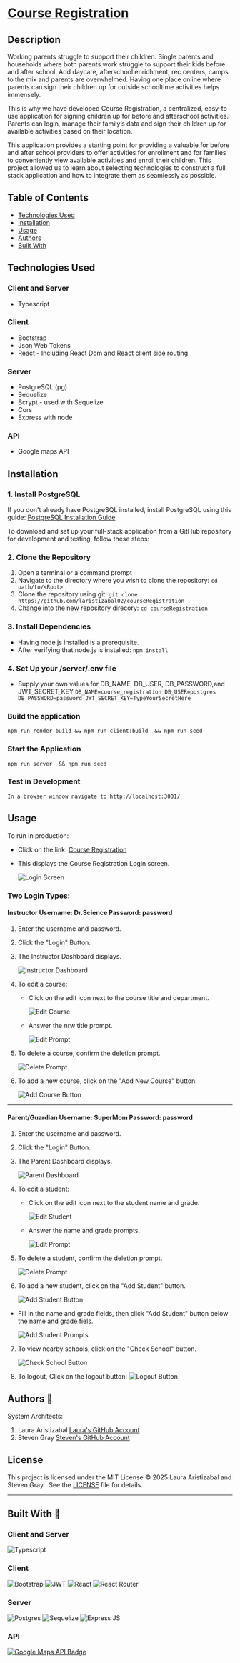 # [Course Registration](https://courseregistration-pex9.onrender.com/login)

## Description

Working parents struggle to support their children.  Single parents and households where both parents work struggle to support their kids before and after school. Add daycare, afterschool enrichment, rec centers, camps to the mix and parents are overwhelmed. Having one place online where parents can sign their children up for outside schooltime activities helps immensely.

This is why we have developed Course Registration, a centralized, easy-to-use application for signing children up for before and afterschool activities.  Parents can login, manage their family’s data and sign their children up for available activities based on their location.

This application provides a starting point for providing a valuable for before and after school providers to offer activities for enrollment and for families to conveniently view available activities and enroll their children.
This project allowed us to learn about selecting technologies to construct a full stack application and how to integrate them as seamlessly as possible. 


## Table of Contents

- [Technologies Used](#technologies-used)
- [Installation](#installation)
- [Usage](#usage)
- [Authors](#authors-🔑)
- [Built With](#built-with-🌱)

## Technologies Used
### Client and Server 
- Typescript
### Client
- Bootstrap
- Json Web Tokens
- React - Including React Dom and React client side routing
### Server
- PostgreSQL (pg)
- Sequelize
- Bcrypt - used with Sequelize
- Cors
- Express with node
### API
- Google maps API
## Installation
### 1. Install PostgreSQL
If you don't already have PostgreSQL installed, install PostgreSQL using this guide:
[PostgreSQL Installation Guide](https://coding-boot-camp.github.io/full-stack/postgresql/postgresql-installation-guide#install-postgresql-server)

To download and set up your full-stack application from a GitHub repository for development and testing, follow these steps:

### 2. Clone the Repository
1. Open a terminal or a command prompt 
2. Navigate to the <ROOT> directory where you wish to clone the repository:
`cd path/to/<Root>`
3. Clone the repository using git: 
`git clone https://github.com/laristizabal02/courseRegistration`
4. Change into the new repository direcory: `cd courseRegistration`
### 3. Install Dependencies
- Having node.js installed is a prerequisite.
- After verifying that node.js is installed: `npm install`
### 4. Set Up your <ROOT>/server/.env file 
- Supply your own values for DB_NAME, DB_USER, DB_PASSWORD,and JWT_SECRET_KEY 
`DB_NAME=course_registration
DB_USER=postgres
DB_PASSWORD=password
JWT_SECRET_KEY=TypeYourSecretHere`

### Build the application
`npm run render-build && npm run client:build  && npm run seed`

### Start the Application
`npm run server  && npm run seed`

### Test in Development
`In a browser window navigate to http://localhost:3001/`



## Usage
To run in production:
- Click on the link: [Course Registration](https://courseregistration-pex9.onrender.com/)
- This displays the Course Registration Login screen.

  ![Login Screen](./assets/images/loginScreenshot.png)

### Two Login Types:
#### Instructor Username: Dr.Science Password: password
1. Enter the username and password.
2. Click the "Login" Button.
3. The Instructor Dashboard displays.

   ![Instructor Dashboard](./assets/images/instructorDashboardScreenshot.png)

4. To edit a course:
   - Click on the edit icon next to the course title and department.
   
     ![Edit Course](./assets/images/edit-Delete-Screenshot.png)

   - Answer the nrw title prompt.
     
     ![Edit Prompt](./assets/images/course-Edit-Prompt-Screenshot.png)

5. To delete a course, confirm the deletion prompt.
     
     ![Delete Prompt](./assets/images/course-Delete-Prompt-Screenshot.png)

6. To add a new course, click on the "Add New Course" button.
     
     ![Add Course Button](./assets/images/Add-new-course-button-Screenshot.png)

---
#### Parent/Guardian Username: SuperMom Password: password
1. Enter the username and password.
2. Click the "Login" Button.
3. The Parent Dashboard displays.

   ![Parent Dashboard](./assets/images/parentDashboardScreenshot.png)

4. To edit a student:
   - Click on the edit icon next to the student name and grade.
   
     ![Edit Student](./assets/images/edit-Delete-Screenshot.png)

   - Answer the name and grade prompts.
     
     ![Edit Prompt](./assets/images/name-Edit-Prompt-Screenshot.png)

5. To delete a student, confirm the deletion prompt.
     
     ![Delete Prompt](./assets/images/student-Delete-Prompt-Screenshot.png)

6. To add a new student, click on the "Add Student" button.
     
    ![Add Student Button](./assets/images/Add-new-student-button-Screenshot.png)

- Fill in the name and grade fields, then click "Add Student" button below the name and grade fiels.

     
     ![Add Student Prompts](./assets/images/add-New-Student-Prompts-Screenshot.png)

7. To view nearby schools, click on the "Check School" button.
    
    ![Check School Button](./assets/images/Add-new-student-button-Screenshot.png)

8. To logout, Click on the logout button:
    ![Logout Button](./assets/images/logout-button-Screenshot.png)




## Authors 🔑

System Architects:
1. Laura Aristizabal [Laura's GitHub Account](https://github.com/laristizabal02)
2. Steven Gray [Steven's GitHub Account](https://github.com/SparkKids) 

## License

This project is licensed under the MIT License © 2025 Laura Aristizabal and Steven Gray . See the [LICENSE](LICENSE) file for details.

---

## Built With 🌱
### Client and Server 
![Typescript](https://img.shields.io/badge/TypeScript-007ACC?style=for-the-badge&logo=typescript&logoColor=white)
### Client
![Bootstrap](https://img.shields.io/badge/Bootstrap-563D7C?style=for-the-badge&logo=bootstrap&logoColor=white)
![JWT](https://img.shields.io/badge/JWT-000000?style=for-the-badge&logo=JSON%20web%20tokens&logoColor=white)
![React](https://img.shields.io/badge/React-20232A?style=for-the-badge&logo=react&logoColor=61DAFB)
![React Router](https://img.shields.io/badge/React_Router-CA4245?style=for-the-badge&logo=react-router&logoColor=white)

### Server
![Postgres](https://img.shields.io/badge/PostgreSQL-316192?style=for-the-badge&logo=postgresql&logoColor=white)
![Sequelize](https://img.shields.io/badge/Sequelize-52B0E7?style=for-the-badge&logo=Sequelize&logoColor=white)
![Express JS](https://img.shields.io/badge/Express%20js-000000?style=for-the-badge&logo=express&logoColor=white)

### API
[![Google Maps API Badge](https://img.shields.io/badge/Google%20Maps%20API-Enabled-green)](https://developers.google.com/maps)

